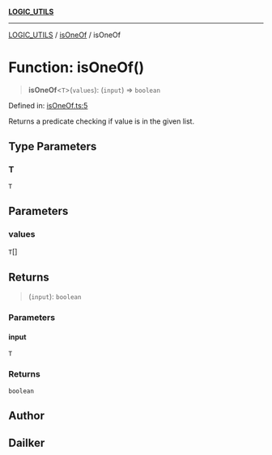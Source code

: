 [**LOGIC_UTILS**](../../README.md)

***

[LOGIC_UTILS](../../README.md) / [isOneOf](../README.md) / isOneOf

# Function: isOneOf()

> **isOneOf**\<`T`\>(`values`): (`input`) => `boolean`

Defined in: [isOneOf.ts:5](https://github.com/dailker/everyutil/blob/b3489bb6f319079994023a8bfde262e0cfc42fe7/src/logic/isOneOf.ts#L5)

Returns a predicate checking if value is in the given list.

## Type Parameters

### T

`T`

## Parameters

### values

`T`[]

## Returns

> (`input`): `boolean`

### Parameters

#### input

`T`

### Returns

`boolean`

## Author

## Dailker

